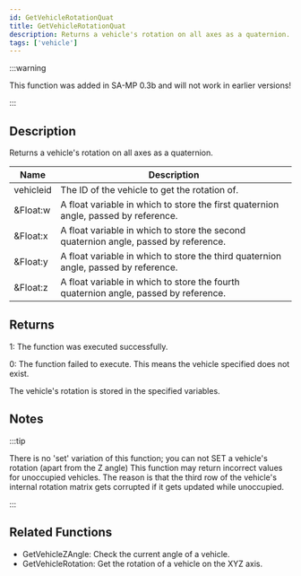 ```yaml
---
id: GetVehicleRotationQuat
title: GetVehicleRotationQuat
description: Returns a vehicle's rotation on all axes as a quaternion.
tags: ['vehicle']
---
```


:::warning

This function was added in SA-MP 0.3b and will not work in earlier versions!

:::

## Description

Returns a vehicle's rotation on all axes as a quaternion.


| Name | Description |
|------|-------------|
|vehicleid | The ID of the vehicle to get the rotation of.|
|&Float:w | A float variable in which to store the first quaternion angle, passed by reference.|
|&Float:x | A float variable in which to store the second quaternion angle, passed by reference.|
|&Float:y | A float variable in which to store the third quaternion angle, passed by reference.|
|&Float:z | A float variable in which to store the fourth quaternion angle, passed by reference.|


## Returns

 1: The function was executed successfully. 

 0: The function failed to execute. This means the vehicle specified does not exist.

 The vehicle's rotation is stored in the specified variables.


## Notes

:::tip


 There is no 'set' variation of this function; you can not SET a vehicle's rotation (apart from the Z angle)
 This function may return incorrect values for unoccupied vehicles. The reason is that the third row of the vehicle's internal rotation matrix gets corrupted if it gets updated while unoccupied.



:::


## Related Functions


-  GetVehicleZAngle: Check the current angle of a vehicle.
-  GetVehicleRotation: Get the rotation of a vehicle on the XYZ axis.